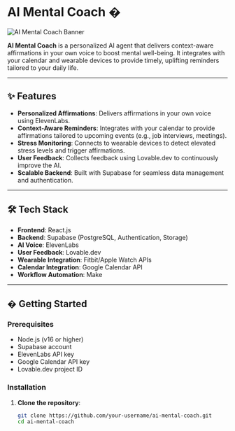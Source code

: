 # AI Mental Coach �

![AI Mental Coach Banner](https://via.placeholder.com/1200x400.png?text=AI+Mental+Coach+Banner) <!-- Add a banner image here -->

**AI Mental Coach** is a personalized AI agent that delivers context-aware affirmations in your own voice to boost mental well-being. It integrates with your calendar and wearable devices to provide timely, uplifting reminders tailored to your daily life.

---

## ✨ Features

- **Personalized Affirmations**: Delivers affirmations in your own voice using ElevenLabs.
- **Context-Aware Reminders**: Integrates with your calendar to provide affirmations tailored to upcoming events (e.g., job interviews, meetings).
- **Stress Monitoring**: Connects to wearable devices to detect elevated stress levels and trigger affirmations.
- **User Feedback**: Collects feedback using Lovable.dev to continuously improve the AI.
- **Scalable Backend**: Built with Supabase for seamless data management and authentication.

---

## 🛠️ Tech Stack

- **Frontend**: React.js
- **Backend**: Supabase (PostgreSQL, Authentication, Storage)
- **AI Voice**: ElevenLabs
- **User Feedback**: Lovable.dev
- **Wearable Integration**: Fitbit/Apple Watch APIs
- **Calendar Integration**: Google Calendar API
- **Workflow Automation**: Make

---

## � Getting Started

### Prerequisites
- Node.js (v16 or higher)
- Supabase account
- ElevenLabs API key
- Google Calendar API key
- Lovable.dev project ID

### Installation

1. **Clone the repository**:
   ```bash
   git clone https://github.com/your-username/ai-mental-coach.git
   cd ai-mental-coach
